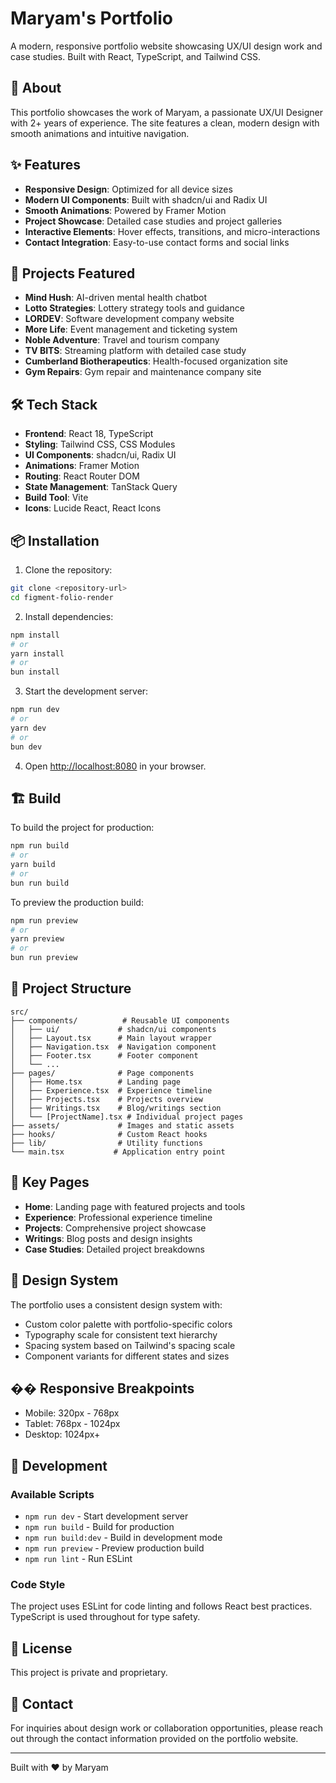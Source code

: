 # Maryam's Portfolio

A modern, responsive portfolio website showcasing UX/UI design work and case studies. Built with React, TypeScript, and Tailwind CSS.

## 🎨 About

This portfolio showcases the work of Maryam, a passionate UX/UI Designer with 2+ years of experience. The site features a clean, modern design with smooth animations and intuitive navigation.

## ✨ Features

- **Responsive Design**: Optimized for all device sizes
- **Modern UI Components**: Built with shadcn/ui and Radix UI
- **Smooth Animations**: Powered by Framer Motion
- **Project Showcase**: Detailed case studies and project galleries
- **Interactive Elements**: Hover effects, transitions, and micro-interactions
- **Contact Integration**: Easy-to-use contact forms and social links

## 🚀 Projects Featured

- **Mind Hush**: AI-driven mental health chatbot
- **Lotto Strategies**: Lottery strategy tools and guidance
- **LORDEV**: Software development company website
- **More Life**: Event management and ticketing system
- **Noble Adventure**: Travel and tourism company
- **TV BITS**: Streaming platform with detailed case study
- **Cumberland Biotherapeutics**: Health-focused organization site
- **Gym Repairs**: Gym repair and maintenance company site

## 🛠️ Tech Stack

- **Frontend**: React 18, TypeScript
- **Styling**: Tailwind CSS, CSS Modules
- **UI Components**: shadcn/ui, Radix UI
- **Animations**: Framer Motion
- **Routing**: React Router DOM
- **State Management**: TanStack Query
- **Build Tool**: Vite
- **Icons**: Lucide React, React Icons

## 📦 Installation

1. Clone the repository:
```bash
git clone <repository-url>
cd figment-folio-render
```

2. Install dependencies:
```bash
npm install
# or
yarn install
# or
bun install
```

3. Start the development server:
```bash
npm run dev
# or
yarn dev
# or
bun dev
```

4. Open [http://localhost:8080](http://localhost:8080) in your browser.

## 🏗️ Build

To build the project for production:

```bash
npm run build
# or
yarn build
# or
bun run build
```

To preview the production build:

```bash
npm run preview
# or
yarn preview
# or
bun run preview
```

## 📁 Project Structure

```
src/
├── components/          # Reusable UI components
│   ├── ui/             # shadcn/ui components
│   ├── Layout.tsx      # Main layout wrapper
│   ├── Navigation.tsx  # Navigation component
│   ├── Footer.tsx      # Footer component
│   └── ...
├── pages/              # Page components
│   ├── Home.tsx        # Landing page
│   ├── Experience.tsx  # Experience timeline
│   ├── Projects.tsx    # Projects overview
│   ├── Writings.tsx    # Blog/writings section
│   └── [ProjectName].tsx # Individual project pages
├── assets/             # Images and static assets
├── hooks/              # Custom React hooks
├── lib/                # Utility functions
└── main.tsx           # Application entry point
```

## 🎯 Key Pages

- **Home**: Landing page with featured projects and tools
- **Experience**: Professional experience timeline
- **Projects**: Comprehensive project showcase
- **Writings**: Blog posts and design insights
- **Case Studies**: Detailed project breakdowns

## 🎨 Design System

The portfolio uses a consistent design system with:
- Custom color palette with portfolio-specific colors
- Typography scale for consistent text hierarchy
- Spacing system based on Tailwind's spacing scale
- Component variants for different states and sizes

## �� Responsive Breakpoints

- Mobile: 320px - 768px
- Tablet: 768px - 1024px
- Desktop: 1024px+

## 🔧 Development

### Available Scripts

- `npm run dev` - Start development server
- `npm run build` - Build for production
- `npm run build:dev` - Build in development mode
- `npm run preview` - Preview production build
- `npm run lint` - Run ESLint

### Code Style

The project uses ESLint for code linting and follows React best practices. TypeScript is used throughout for type safety.

## 📄 License

This project is private and proprietary.

## 🤝 Contact

For inquiries about design work or collaboration opportunities, please reach out through the contact information provided on the portfolio website.

---

Built with ❤️ by Maryam
